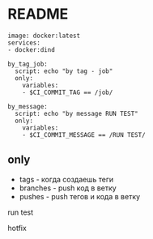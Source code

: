 # README

```
image: docker:latest
services:
- docker:dind

by_tag_job:
  script: echo "by tag - job"
  only:
    variables:
    - $CI_COMMIT_TAG == /job/
    
by_message:
  script: echo "by message RUN TEST"
  only:
    variables:
    - $CI_COMMIT_MESSAGE == /RUN TEST/    
```

## only
* tags - когда создаешь теги
* branches - push код в ветку
* pushes - push тегов и кода в ветку

run test

hotfix
